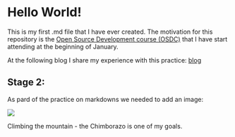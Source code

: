 <h1>Hello World!</h1>

This is my first .md file that I have ever created.
The motivation for this repository is the [Open Source Development course (OSDC)](https://github.com/OSDC-Code-Maven/osdc-2023-01-public) that I have start attending at the beginning of January.

At the following blog I share my experience with this practice: [blog](https://dev.to/dshisher)



<h2>Stage 2:</h2>
As pard of the practice on markdowns we needed to add an image:

![](https://cdn.britannica.com/55/193755-050-0018ECBA/Chimborazo-Andes-Ecuador.jpg)

Climbing the mountain - the Chimborazo is one of my goals.
